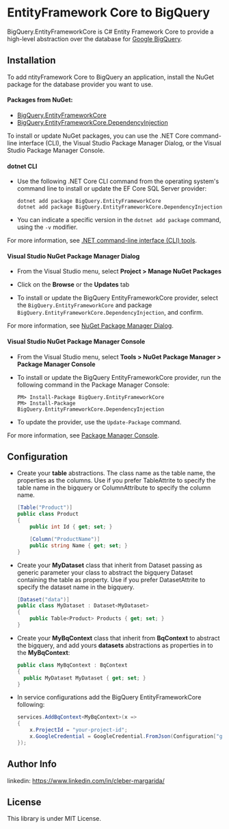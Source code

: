 ﻿EntityFramework Core to BigQuery 
================
BigQuery.EntityFrameworkCore is C# Entity Framework Core to provide a high-level abstraction over the database for [Google BigQuery](https://cloud.google.com/bigquery/).

Installation
---
To add ntityFramework Core to BigQuery an application, install the NuGet package for the database provider you want to use.

#### Packages from NuGet:
- [BigQuery.EntityFrameworkCore](https://nuget.org/packages/BigQuery.EntityFrameworkCore)
- [BigQuery.EntityFrameworkCore.DependencyInjection](https://nuget.org/packages/BigQuery.EntityFrameworkCore.DependencyInjection)

To install or update NuGet packages, you can use the .NET Core command-line interface (CLI), the Visual Studio Package Manager Dialog, or the Visual Studio Package Manager Console.

#### dotnet CLI
* Use the following .NET Core CLI command from the operating system's command line to install or update the EF Core SQL Server provider:

  ```dotnetcli
  dotnet add package BigQuery.EntityFrameworkCore
  dotnet add package BigQuery.EntityFrameworkCore.DependencyInjection
  ```

* You can indicate a specific version in the `dotnet add package` command, using the `-v` modifier.

For more information, see [.NET command-line interface (CLI) tools](/dotnet/core/tools/).

#### Visual Studio NuGet Package Manager Dialog

* From the Visual Studio menu, select **Project > Manage NuGet Packages**

* Click on the **Browse** or the **Updates** tab

* To install or update the BigQuery EntityFrameworkCore provider, select the `BigQuery.EntityFrameworkCore` and package `BigQuery.EntityFrameworkCore.DependencyInjection`, and confirm.

For more information, see [NuGet Package Manager Dialog](/nuget/tools/package-manager-ui).

#### Visual Studio NuGet Package Manager Console

* From the Visual Studio menu, select **Tools > NuGet Package Manager > Package Manager Console**

* To install or update the BigQuery EntityFrameworkCore provider, run the following command in the Package Manager Console:

  ```
  PM> Install-Package BigQuery.EntityFrameworkCore
  PM> Install-Package BigQuery.EntityFrameworkCore.DependencyInjection
  ```

* To update the provider, use the `Update-Package` command.

For more information, see [Package Manager Console](/nuget/tools/package-manager-console).

Configuration
---
* Create your **table** abstractions. The class name as the table name, the properties as the columns. Use if you prefer TableAttrite to specify the table name in the bigquery or ColumnAttribute to specify the column name.
  ```csharp
  [Table("Product")]
  public class Product
  {
      public int Id { get; set; }

      [Column("ProductName")]
      public string Name { get; set; }
  }
  ```
* Create your **MyDataset** class that inherit from Dataset passing as generic parameter your class to abstract the bigquery Dataset containing the table as property. Use if you prefer DatasetAttrite to specify the dataset name in the bigquery.
  ```csharp
  [Dataset("data")]
  public class MyDataset : Dataset<MyDataset>
  {
      public Table<Product> Products { get; set; }
  }
  ```
* Create your **MyBqContext** class that inherit from **BqContext** to abstract the bigquery, and add yours **datasets** abstractions as properties in to the **MyBqContext**:
  ```csharp
  public class MyBqContext : BqContext
  {
    public MyDataset MyDataset { get; set; }
  }
  ```
* In service configurations add the BigQuery EntityFrameworkCore following:
  ``` csharp
  services.AddBqContext<MyBqContext>(x =>
  {
      x.ProjectId = "your-project-id";
      x.GoogleCredential = GoogleCredential.FromJson(Configuration["google_auth"]);
  });
  ```



Author Info
---
linkedin: https://www.linkedin.com/in/cleber-margarida/

License
---
This library is under MIT License.
